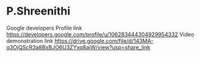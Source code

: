 # P.Shreenithi
Google developers Profile link 
https://developers.google.com/profile/u/106283444304929954332
Video demonstration link
https://drive.google.com/file/d/143MA-q3OjQScR3a8BxBJO6U3ZYxq8ajW/view?usp=share_link
